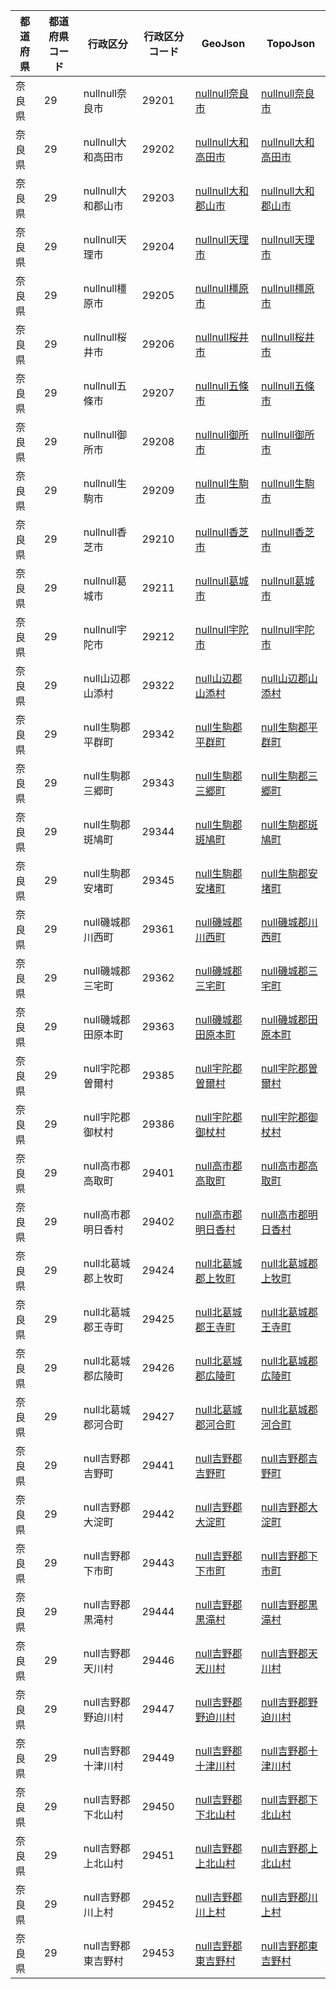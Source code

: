 | 都道府県 | 都道府県コード | 行政区分 | 行政区分コード | GeoJson | TopoJson |
|-----------|--------------|--------- |--------------|------|------|
| 奈良県 | 29 | nullnull奈良市 | 29201 | [nullnull奈良市](/geojson/cities/29/29201.json) | [nullnull奈良市](/topojson/cities/29/29201.topojson) |
| 奈良県 | 29 | nullnull大和高田市 | 29202 | [nullnull大和高田市](/geojson/cities/29/29202.json) | [nullnull大和高田市](/topojson/cities/29/29202.topojson) |
| 奈良県 | 29 | nullnull大和郡山市 | 29203 | [nullnull大和郡山市](/geojson/cities/29/29203.json) | [nullnull大和郡山市](/topojson/cities/29/29203.topojson) |
| 奈良県 | 29 | nullnull天理市 | 29204 | [nullnull天理市](/geojson/cities/29/29204.json) | [nullnull天理市](/topojson/cities/29/29204.topojson) |
| 奈良県 | 29 | nullnull橿原市 | 29205 | [nullnull橿原市](/geojson/cities/29/29205.json) | [nullnull橿原市](/topojson/cities/29/29205.topojson) |
| 奈良県 | 29 | nullnull桜井市 | 29206 | [nullnull桜井市](/geojson/cities/29/29206.json) | [nullnull桜井市](/topojson/cities/29/29206.topojson) |
| 奈良県 | 29 | nullnull五條市 | 29207 | [nullnull五條市](/geojson/cities/29/29207.json) | [nullnull五條市](/topojson/cities/29/29207.topojson) |
| 奈良県 | 29 | nullnull御所市 | 29208 | [nullnull御所市](/geojson/cities/29/29208.json) | [nullnull御所市](/topojson/cities/29/29208.topojson) |
| 奈良県 | 29 | nullnull生駒市 | 29209 | [nullnull生駒市](/geojson/cities/29/29209.json) | [nullnull生駒市](/topojson/cities/29/29209.topojson) |
| 奈良県 | 29 | nullnull香芝市 | 29210 | [nullnull香芝市](/geojson/cities/29/29210.json) | [nullnull香芝市](/topojson/cities/29/29210.topojson) |
| 奈良県 | 29 | nullnull葛城市 | 29211 | [nullnull葛城市](/geojson/cities/29/29211.json) | [nullnull葛城市](/topojson/cities/29/29211.topojson) |
| 奈良県 | 29 | nullnull宇陀市 | 29212 | [nullnull宇陀市](/geojson/cities/29/29212.json) | [nullnull宇陀市](/topojson/cities/29/29212.topojson) |
| 奈良県 | 29 | null山辺郡山添村 | 29322 | [null山辺郡山添村](/geojson/cities/29/29322.json) | [null山辺郡山添村](/topojson/cities/29/29322.topojson) |
| 奈良県 | 29 | null生駒郡平群町 | 29342 | [null生駒郡平群町](/geojson/cities/29/29342.json) | [null生駒郡平群町](/topojson/cities/29/29342.topojson) |
| 奈良県 | 29 | null生駒郡三郷町 | 29343 | [null生駒郡三郷町](/geojson/cities/29/29343.json) | [null生駒郡三郷町](/topojson/cities/29/29343.topojson) |
| 奈良県 | 29 | null生駒郡斑鳩町 | 29344 | [null生駒郡斑鳩町](/geojson/cities/29/29344.json) | [null生駒郡斑鳩町](/topojson/cities/29/29344.topojson) |
| 奈良県 | 29 | null生駒郡安堵町 | 29345 | [null生駒郡安堵町](/geojson/cities/29/29345.json) | [null生駒郡安堵町](/topojson/cities/29/29345.topojson) |
| 奈良県 | 29 | null磯城郡川西町 | 29361 | [null磯城郡川西町](/geojson/cities/29/29361.json) | [null磯城郡川西町](/topojson/cities/29/29361.topojson) |
| 奈良県 | 29 | null磯城郡三宅町 | 29362 | [null磯城郡三宅町](/geojson/cities/29/29362.json) | [null磯城郡三宅町](/topojson/cities/29/29362.topojson) |
| 奈良県 | 29 | null磯城郡田原本町 | 29363 | [null磯城郡田原本町](/geojson/cities/29/29363.json) | [null磯城郡田原本町](/topojson/cities/29/29363.topojson) |
| 奈良県 | 29 | null宇陀郡曽爾村 | 29385 | [null宇陀郡曽爾村](/geojson/cities/29/29385.json) | [null宇陀郡曽爾村](/topojson/cities/29/29385.topojson) |
| 奈良県 | 29 | null宇陀郡御杖村 | 29386 | [null宇陀郡御杖村](/geojson/cities/29/29386.json) | [null宇陀郡御杖村](/topojson/cities/29/29386.topojson) |
| 奈良県 | 29 | null高市郡高取町 | 29401 | [null高市郡高取町](/geojson/cities/29/29401.json) | [null高市郡高取町](/topojson/cities/29/29401.topojson) |
| 奈良県 | 29 | null高市郡明日香村 | 29402 | [null高市郡明日香村](/geojson/cities/29/29402.json) | [null高市郡明日香村](/topojson/cities/29/29402.topojson) |
| 奈良県 | 29 | null北葛城郡上牧町 | 29424 | [null北葛城郡上牧町](/geojson/cities/29/29424.json) | [null北葛城郡上牧町](/topojson/cities/29/29424.topojson) |
| 奈良県 | 29 | null北葛城郡王寺町 | 29425 | [null北葛城郡王寺町](/geojson/cities/29/29425.json) | [null北葛城郡王寺町](/topojson/cities/29/29425.topojson) |
| 奈良県 | 29 | null北葛城郡広陵町 | 29426 | [null北葛城郡広陵町](/geojson/cities/29/29426.json) | [null北葛城郡広陵町](/topojson/cities/29/29426.topojson) |
| 奈良県 | 29 | null北葛城郡河合町 | 29427 | [null北葛城郡河合町](/geojson/cities/29/29427.json) | [null北葛城郡河合町](/topojson/cities/29/29427.topojson) |
| 奈良県 | 29 | null吉野郡吉野町 | 29441 | [null吉野郡吉野町](/geojson/cities/29/29441.json) | [null吉野郡吉野町](/topojson/cities/29/29441.topojson) |
| 奈良県 | 29 | null吉野郡大淀町 | 29442 | [null吉野郡大淀町](/geojson/cities/29/29442.json) | [null吉野郡大淀町](/topojson/cities/29/29442.topojson) |
| 奈良県 | 29 | null吉野郡下市町 | 29443 | [null吉野郡下市町](/geojson/cities/29/29443.json) | [null吉野郡下市町](/topojson/cities/29/29443.topojson) |
| 奈良県 | 29 | null吉野郡黒滝村 | 29444 | [null吉野郡黒滝村](/geojson/cities/29/29444.json) | [null吉野郡黒滝村](/topojson/cities/29/29444.topojson) |
| 奈良県 | 29 | null吉野郡天川村 | 29446 | [null吉野郡天川村](/geojson/cities/29/29446.json) | [null吉野郡天川村](/topojson/cities/29/29446.topojson) |
| 奈良県 | 29 | null吉野郡野迫川村 | 29447 | [null吉野郡野迫川村](/geojson/cities/29/29447.json) | [null吉野郡野迫川村](/topojson/cities/29/29447.topojson) |
| 奈良県 | 29 | null吉野郡十津川村 | 29449 | [null吉野郡十津川村](/geojson/cities/29/29449.json) | [null吉野郡十津川村](/topojson/cities/29/29449.topojson) |
| 奈良県 | 29 | null吉野郡下北山村 | 29450 | [null吉野郡下北山村](/geojson/cities/29/29450.json) | [null吉野郡下北山村](/topojson/cities/29/29450.topojson) |
| 奈良県 | 29 | null吉野郡上北山村 | 29451 | [null吉野郡上北山村](/geojson/cities/29/29451.json) | [null吉野郡上北山村](/topojson/cities/29/29451.topojson) |
| 奈良県 | 29 | null吉野郡川上村 | 29452 | [null吉野郡川上村](/geojson/cities/29/29452.json) | [null吉野郡川上村](/topojson/cities/29/29452.topojson) |
| 奈良県 | 29 | null吉野郡東吉野村 | 29453 | [null吉野郡東吉野村](/geojson/cities/29/29453.json) | [null吉野郡東吉野村](/topojson/cities/29/29453.topojson) |
